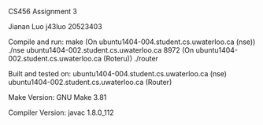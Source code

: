 CS456 Assignment 3

Jianan Luo
j43luo
20523403

Compile and run:
	make
	(On ubuntu1404-004.student.cs.uwaterloo.ca (nse))
		./nse ubuntu1404-002.student.cs.uwaterloo.ca 8972
	(On ubuntu1404-002.student.cs.uwaterloo.ca (Roteru))
		./router

Built and tested on: 
	ubuntu1404-004.student.cs.uwaterloo.ca (nse)
	ubuntu1404-002.student.cs.uwaterloo.ca (Router)

Make Version:
	GNU Make 3.81

Compiler Version: 
	javac 1.8.0_112